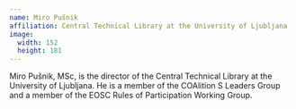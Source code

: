 ```yaml
---
name: Miro Pušnik
affiliation: Central Technical Library at the University of Ljubljana
image:
  width: 152
  height: 181
---
```


Miro Pušnik, MSc, is the director of the Central Technical Library at the University of Ljubljana. He is a member of the COAlition S Leaders Group and a member of the EOSC Rules of Participation Working Group.
